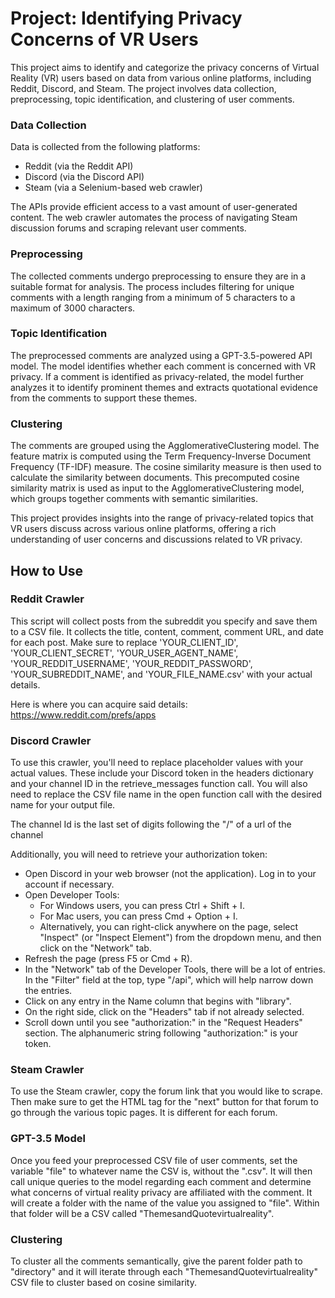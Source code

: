 
# Project: Identifying Privacy Concerns of VR Users 

This project aims to identify and categorize the privacy concerns of Virtual Reality (VR) users based on data from various online platforms, including Reddit, Discord, and Steam. The project involves data collection, preprocessing, topic identification, and clustering of user comments.

### Data Collection

Data is collected from the following platforms:

- Reddit (via the Reddit API)
- Discord (via the Discord API)
- Steam (via a Selenium-based web crawler)

The APIs provide efficient access to a vast amount of user-generated content. The web crawler automates the process of navigating Steam discussion forums and scraping relevant user comments.

### Preprocessing

The collected comments undergo preprocessing to ensure they are in a suitable format for analysis. The process includes filtering for unique comments with a length ranging from a minimum of 5 characters to a maximum of 3000 characters.

### Topic Identification

The preprocessed comments are analyzed using a GPT-3.5-powered API model. The model identifies whether each comment is concerned with VR privacy. If a comment is identified as privacy-related, the model further analyzes it to identify prominent themes and extracts quotational evidence from the comments to support these themes.

### Clustering

The comments are grouped using the AgglomerativeClustering model. The feature matrix is computed using the Term Frequency-Inverse Document Frequency (TF-IDF) measure. The cosine similarity measure is then used to calculate the similarity between documents. This precomputed cosine similarity matrix is used as input to the AgglomerativeClustering model, which groups together comments with semantic similarities.

This project provides insights into the range of privacy-related topics that VR users discuss across various online platforms, offering a rich understanding of user concerns and discussions related to VR privacy.

## How to Use

### Reddit Crawler

This script will collect posts from the subreddit you specify and save them to a CSV file. It collects the title, content, comment, comment URL, and date for each post. Make sure to replace 'YOUR_CLIENT_ID', 'YOUR_CLIENT_SECRET', 'YOUR_USER_AGENT_NAME', 'YOUR_REDDIT_USERNAME', 'YOUR_REDDIT_PASSWORD', 'YOUR_SUBREDDIT_NAME', and 'YOUR_FILE_NAME.csv' with your actual details.

Here is where you can acquire said details: https://www.reddit.com/prefs/apps

### Discord Crawler

To use this crawler, you'll need to replace placeholder values with your actual values. These include your Discord token in the headers dictionary and your channel ID in the retrieve_messages function call. You will also need to replace the CSV file name in the open function call with the desired name for your output file.

The channel Id is the last set of digits following the "/" of a url of the channel

Additionally, you will need to retrieve your authorization token: 

- Open Discord in your web browser (not the application). Log in to your account if necessary.
- Open Developer Tools:
  - For Windows users, you can press Ctrl + Shift + I.
  - For Mac users, you can press Cmd + Option + I.
  - Alternatively, you can right-click anywhere on the page, select "Inspect" (or "Inspect Element") from the dropdown menu, and then click on the "Network" tab.
- Refresh the page (press F5 or Cmd + R).
- In the "Network" tab of the Developer Tools, there will be a lot of entries. In the "Filter" field at the top, type "/api", which will help narrow down the entries.
- Click on any entry in the Name column that begins with "library".
- On the right side, click on the "Headers" tab if not already selected.
- Scroll down until you see "authorization:" in the "Request Headers" section. The alphanumeric string following "authorization:" is your token.

### Steam Crawler

To use the Steam crawler, copy the forum link that you would like to scrape. Then make sure to get the HTML tag for the "next" button for that forum to go through the various topic pages. It is different for each forum.

### GPT-3.5 Model

Once you feed your preprocessed CSV file of user comments, set the variable "file" to whatever name the CSV is, without the ".csv". It will then call unique queries to the model regarding each comment and determine what concerns of virtual reality privacy are affiliated with the comment. It will create a folder with the name of the value you assigned to "file". Within that folder will be a CSV called "ThemesandQuotevirtualreality".

### Clustering

To cluster all the comments semantically, give the parent folder path to "directory" and it will iterate through each "ThemesandQuotevirtualreality" CSV file to cluster based on cosine similarity.
